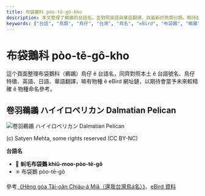 ```yaml
---
title: 布袋鵝科 pòo-tē-gô-kho
description: 本文整理了鵜鶘的台語名，並對照英語與華語翻譯，與最新的鳥類分類，期待能夠供未來的台語鳥類圖鑑當作參考
keywords: ["台語", "鳥類", "鳥仔", "台灣", "鳥名", "eBird", "布袋鵝", "鵜鶘"]
---
```


# 布袋鵝科 pòo-tē-gô-kho

這个頁面整理布袋鵝科（鵜鶘）鳥仔 ê 台語名，同齊對照本土 ê 台語號名、鳥仔特徵、英語、日語、華語翻譯，嘛有物種 ê eBird 網址鏈，以期待會當予未來較精確 ê 物種命名參考。

## 卷羽鵜鶘 ハイイロペリカン Dalmatian Pelican

![卷羽鵜鶘 ハイイロペリカン Dalmatian Pelican](https://inaturalist-open-data.s3.amazonaws.com/photos/51559911/medium.jpeg)

(c) Satyen Mehta, some rights reserved (CC BY-NC)

**台語名**

- 🎯 **虯毛布袋鵝 khiû-moo-pòo-tē-gô**
- ✳️ 布袋鵝 pòo-tē-gô

參考[《Hêng góa Tâi-oân Chiáu-á Miâ（還我台灣鳥á名）》](https://siaulahjih.github.io/TaiOanChiauA/)、[eBird 資料](https://ebird.org/species/dalpel1)
